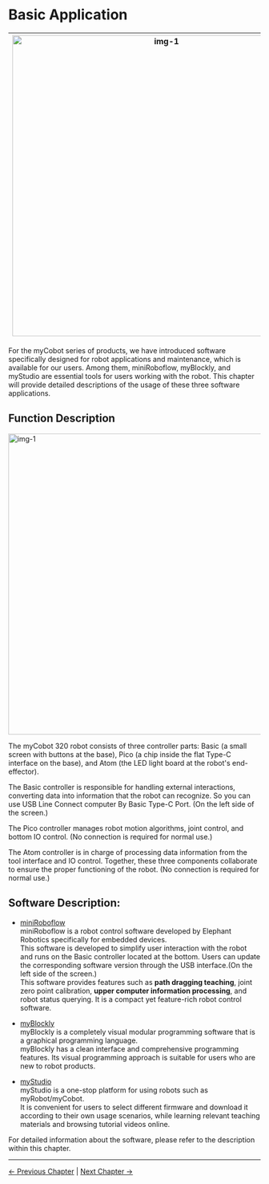 # Basic Application

| <img src="../resources/3-UserNotes/3.1-SafetyInstructions/danger.png" alt="img-1" width="600" height=“auto” /> | This chapter primarily provides explanations for the basic functionality usage of the product and the use of basic software. This chapter is essential and should be read carefully. Please ensure a correct understanding of the described operations before proceeding with actual robot applications. |
| -------------------------------------------------------------------------------------------------------------- | -------------------------------------------------------------------------------------------------------------------------------------------------------------------------------------------------------------------------------------------------------------------------------------------------------- |

For the myCobot series of products, we have introduced software specifically designed for robot applications and maintenance, which is available for our users. Among them, miniRoboflow, myBlockly, and myStudio are essential tools for users working with the robot. This chapter will provide detailed descriptions of the usage of these three software applications.

## Function Description

<img src="../resources/4-FirstInstallAndUse/320withPC.jpg" alt="img-1" width="600" height=“auto” />

The myCobot 320 robot consists of three controller parts: Basic (a small screen with buttons at the base), Pico (a chip inside the flat Type-C interface on the base), and Atom (the LED light board at the robot's end-effector).

The Basic controller is responsible for handling external interactions, converting data into information that the robot can recognize. So you can use USB Line Connect computer By Basic Type-C Port. (On the left side of the screen.)

The Pico controller manages robot motion algorithms, joint control, and bottom IO control. (No connection is required for normal use.)

The Atom controller is in charge of processing data information from the tool interface and IO control. Together, these three components collaborate to ensure the proper functioning of the robot. (No connection is required for normal use.)

## Software Description:

- [miniRoboflow](./5.1-SystemUsageInstructions/320m5/README.md)<br>
  miniRoboflow is a robot control software developed by Elephant Robotics specifically for embedded devices.<br>
  This software is developed to simplify user interaction with the robot and runs on the Basic controller located at the bottom. Users can update the corresponding software version through the USB interface.(On the left side of the screen.)  
  This software provides features such as **path dragging teaching**, joint zero point calibration, **upper computer information processing**, and robot status querying. It is a compact yet feature-rich robot control software. <br>

- [myBlockly](./5.2-ApplicationUse/5.2.1-myblockly/320m5/README.md)<br>
  myBlockly is a completely visual modular programming software that is a graphical programming language.<br>
  myBlockly has a clean interface and comprehensive programming features. Its visual programming approach is suitable for users who are new to robot products.<br>

- [myStudio](./5.2-ApplicationUse/5.2.2-mystudio/320m5/README.md)<br>
  myStudio is a one-stop platform for using robots such as myRobot/myCobot.<br>
  It is convenient for users to select different firmware and download it according to their own usage scenarios, while learning relevant teaching materials and browsing tutorial videos online.<br>

For detailed information about the software, please refer to the description within this chapter.<br>

---

[← Previous Chapter](../4-FirstInstallAndUse/4.2-M5/4.2_320_M5_firstUse.md) | [Next Chapter →](../6-SDKDevelopment/README.md)
